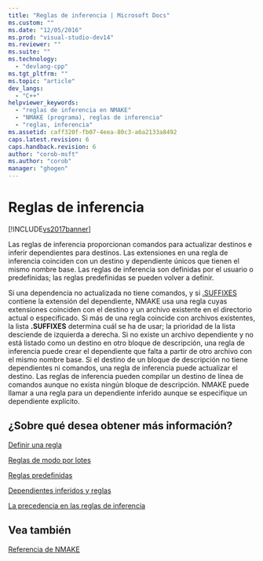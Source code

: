 ```yaml
---
title: "Reglas de inferencia | Microsoft Docs"
ms.custom: ""
ms.date: "12/05/2016"
ms.prod: "visual-studio-dev14"
ms.reviewer: ""
ms.suite: ""
ms.technology: 
  - "devlang-cpp"
ms.tgt_pltfrm: ""
ms.topic: "article"
dev_langs: 
  - "C++"
helpviewer_keywords: 
  - "reglas de inferencia en NMAKE"
  - "NMAKE (programa), reglas de inferencia"
  - "reglas, inferencia"
ms.assetid: caff320f-fb07-4eea-80c3-a6a2133a8492
caps.latest.revision: 6
caps.handback.revision: 6
author: "corob-msft"
ms.author: "corob"
manager: "ghogen"
---
```

# Reglas de inferencia
[!INCLUDE[vs2017banner](../assembler/inline/includes/vs2017banner.md)]

Las reglas de inferencia proporcionan comandos para actualizar destinos e inferir dependientes para destinos.  Las extensiones en una regla de inferencia coinciden con un destino y dependiente únicos que tienen el mismo nombre base.  Las reglas de inferencia son definidas por el usuario o predefinidas; las reglas predefinidas se pueden volver a definir.  
  
 Si una dependencia no actualizada no tiene comandos, y si [.SUFFIXES](../build/dot-directives.md) contiene la extensión del dependiente, NMAKE usa una regla cuyas extensiones coinciden con el destino y un archivo existente en el directorio actual o especificado.  Si más de una regla coincide con archivos existentes, la lista **.SUFFIXES** determina cuál se ha de usar; la prioridad de la lista desciende de izquierda a derecha.  Si no existe un archivo dependiente y no está listado como un destino en otro bloque de descripción, una regla de inferencia puede crear el dependiente que falta a partir de otro archivo con el mismo nombre base.  Si el destino de un bloque de descripción no tiene dependientes ni comandos, una regla de inferencia puede actualizar el destino.  Las reglas de inferencia pueden compilar un destino de línea de comandos aunque no exista ningún bloque de descripción.  NMAKE puede llamar a una regla para un dependiente inferido aunque se especifique un dependiente explícito.  
  
## ¿Sobre qué desea obtener más información?  
 [Definir una regla](../build/defining-a-rule.md)  
  
 [Reglas de modo por lotes](../build/batch-mode-rules.md)  
  
 [Reglas predefinidas](../build/predefined-rules.md)  
  
 [Dependientes inferidos y reglas](../build/inferred-dependents-and-rules.md)  
  
 [La precedencia en las reglas de inferencia](../build/precedence-in-inference-rules.md)  
  
## Vea también  
 [Referencia de NMAKE](../build/nmake-reference.md)